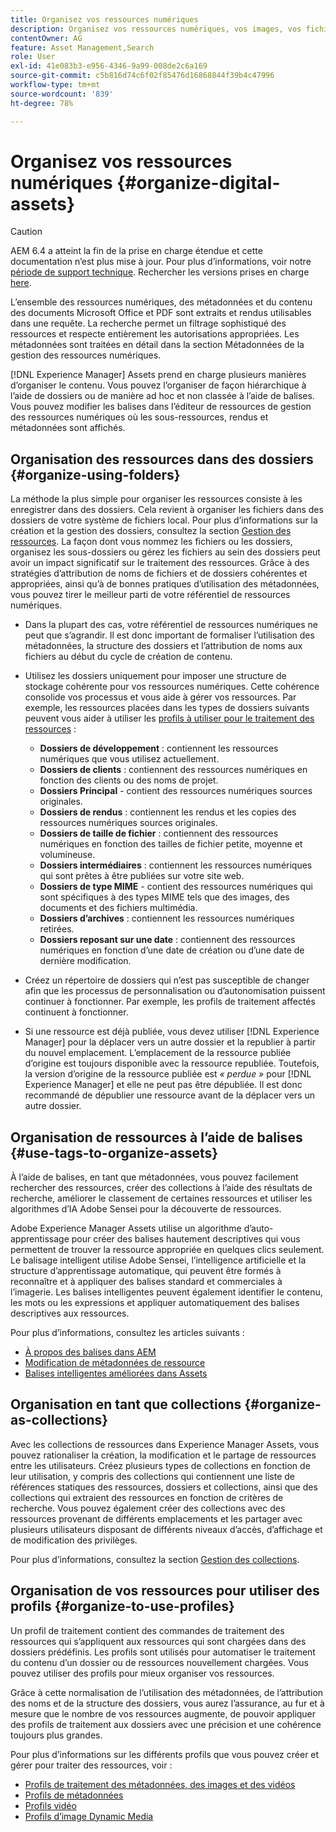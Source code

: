 ```yaml
---
title: Organisez vos ressources numériques
description: Organisez vos ressources numériques, vos images, vos fichiers, vos dossiers, etc. à l’aide d’Experience Manager.
contentOwner: AG
feature: Asset Management,Search
role: User
exl-id: 41e083b3-e956-4346-9a99-008de2c6a169
source-git-commit: c5b816d74c6f02f85476d16868844f39b4c47996
workflow-type: tm+mt
source-wordcount: '839'
ht-degree: 78%

---
```


# Organisez vos ressources numériques {#organize-digital-assets}

>[!CAUTION]
>
>AEM 6.4 a atteint la fin de la prise en charge étendue et cette documentation n’est plus mise à jour. Pour plus d’informations, voir notre [période de support technique](https://helpx.adobe.com/fr/support/programs/eol-matrix.html). Rechercher les versions prises en charge [here](https://experienceleague.adobe.com/docs/?lang=fr).

L’ensemble des ressources numériques, des métadonnées et du contenu des documents Microsoft Office et PDF sont extraits et rendus utilisables dans une requête. La recherche permet un filtrage sophistiqué des ressources et respecte entièrement les autorisations appropriées. Les métadonnées sont traitées en détail dans la section Métadonnées de la gestion des ressources numériques.

[!DNL Experience Manager] Assets prend en charge plusieurs manières d’organiser le contenu. Vous pouvez l’organiser de façon hiérarchique à l’aide de dossiers ou de manière ad hoc et non classée à l’aide de balises. Vous pouvez modifier les balises dans l’éditeur de ressources de gestion des ressources numériques où les sous-ressources, rendus et métadonnées sont affichés.

## Organisation des ressources dans des dossiers {#organize-using-folders}

La méthode la plus simple pour organiser les ressources consiste à les enregistrer dans des dossiers. Cela revient à organiser les fichiers dans des dossiers de votre système de fichiers local. Pour plus d’informations sur la création et la gestion des dossiers, consultez la section [Gestion des ressources](managing-assets-touch-ui.md). La façon dont vous nommez les fichiers ou les dossiers, organisez les sous-dossiers ou gérez les fichiers au sein des dossiers peut avoir un impact significatif sur le traitement des ressources. Grâce à des stratégies d’attribution de noms de fichiers et de dossiers cohérentes et appropriées, ainsi qu’à de bonnes pratiques d’utilisation des métadonnées, vous pouvez tirer le meilleur parti de votre référentiel de ressources numériques.

* Dans la plupart des cas, votre référentiel de ressources numériques ne peut que s’agrandir. Il est donc important de formaliser l’utilisation des métadonnées, la structure des dossiers et l’attribution de noms aux fichiers au début du cycle de création de contenu.
* Utilisez les dossiers uniquement pour imposer une structure de stockage cohérente pour vos ressources numériques. Cette cohérence consolide vos processus et vous aide à gérer vos ressources. Par exemple, les ressources placées dans les types de dossiers suivants peuvent vous aider à utiliser les [profils à utiliser pour le traitement des ressources](processing-profiles.md) :

   * **Dossiers de développement** : contiennent les ressources numériques que vous utilisez actuellement.
   * **Dossiers de clients** : contiennent des ressources numériques en fonction des clients ou des noms de projet.
   * **Dossiers Principal** - contient des ressources numériques sources originales.
   * **Dossiers de rendus** : contiennent les rendus et les copies des ressources numériques sources originales.
   * **Dossiers de taille de fichier** : contiennent des ressources numériques en fonction des tailles de fichier petite, moyenne et volumineuse.
   * **Dossiers intermédiaires** : contiennent les ressources numériques qui sont prêtes à être publiées sur votre site web.
   * **Dossiers de type MIME** - contient des ressources numériques qui sont spécifiques à des types MIME tels que des images, des documents et des fichiers multimédia.
   * **Dossiers d’archives** : contiennent les ressources numériques retirées.
   * **Dossiers reposant sur une date** : contiennent des ressources numériques en fonction d’une date de création ou d’une date de dernière modification.

* Créez un répertoire de dossiers qui n’est pas susceptible de changer afin que les processus de personnalisation ou d’autonomisation puissent continuer à fonctionner. Par exemple, les profils de traitement affectés continuent à fonctionner.
* Si une ressource est déjà publiée, vous devez utiliser [!DNL Experience Manager] pour la déplacer vers un autre dossier et la republier à partir du nouvel emplacement. L’emplacement de la ressource publiée d’origine est toujours disponible avec la ressource republiée. Toutefois, la version d’origine de la ressource publiée est *« perdue »* pour [!DNL Experience Manager] et elle ne peut pas être dépubliée. Il est donc recommandé de dépublier une ressource avant de la déplacer vers un autre dossier.

## Organisation de ressources à l’aide de balises {#use-tags-to-organize-assets}

À l’aide de balises, en tant que métadonnées, vous pouvez facilement rechercher des ressources, créer des collections à l’aide des résultats de recherche, améliorer le classement de certaines ressources et utiliser les algorithmes d’IA Adobe Sensei pour la découverte de ressources.

Adobe Experience Manager Assets utilise un algorithme d’auto-apprentissage pour créer des balises hautement descriptives qui vous permettent de trouver la ressource appropriée en quelques clics seulement. Le balisage intelligent utilise Adobe Sensei, l’intelligence artificielle et la structure d’apprentissage automatique, qui peuvent être formés à reconnaître et à appliquer des balises standard et commerciales à l’imagerie. Les balises intelligentes peuvent également identifier le contenu, les mots ou les expressions et appliquer automatiquement des balises descriptives aux ressources.

Pour plus d’informations, consultez les articles suivants :

* [À propos des balises dans AEM](/help/sites-authoring/tags.md)
* [Modification de métadonnées de ressource](meta-edit.md)
* [Balises intelligentes améliorées dans Assets](enhanced-smart-tags.md)

## Organisation en tant que collections {#organize-as-collections}

Avec les collections de ressources dans Experience Manager Assets, vous pouvez rationaliser la création, la modification et le partage de ressources entre les utilisateurs. Créez plusieurs types de collections en fonction de leur utilisation, y compris des collections qui contiennent une liste de références statiques des ressources, dossiers et collections, ainsi que des collections qui extraient des ressources en fonction de critères de recherche.  Vous pouvez également créer des collections avec des ressources provenant de différents emplacements et les partager avec plusieurs utilisateurs disposant de différents niveaux d’accès, d’affichage et de modification des privilèges.

Pour plus d’informations, consultez la section [Gestion des collections](managing-collections-touch-ui.md).

<!-- TBD items: add screenshots where applicable
Any hints/recommendations of when to use what method of organizing? Some examples of how organizing helps towards a better taxonomy and improved content velocity.
Add back links to blog posts by marketing?
-->

## Organisation de vos ressources pour utiliser des profils {#organize-to-use-profiles}

Un profil de traitement contient des commandes de traitement des ressources qui s’appliquent aux ressources qui sont chargées dans des dossiers prédéfinis. Les profils sont utilisés pour automatiser le traitement du contenu d’un dossier ou de ressources nouvellement chargées. Vous pouvez utiliser des profils pour mieux organiser vos ressources.

Grâce à cette normalisation de l’utilisation des métadonnées, de l’attribution des noms et de la structure des dossiers, vous aurez l’assurance, au fur et à mesure que le nombre de vos ressources augmente, de pouvoir appliquer des profils de traitement aux dossiers avec une précision et une cohérence toujours plus grandes.

Pour plus d’informations sur les différents profils que vous pouvez créer et gérer pour traiter des ressources, voir :

* [Profils de traitement des métadonnées, des images et des vidéos](processing-profiles.md)
* [Profils de métadonnées](metadata-profiles.md)
* [Profils vidéo](video-profiles.md)
* [Profils d’image Dynamic Media](image-profiles.md)
